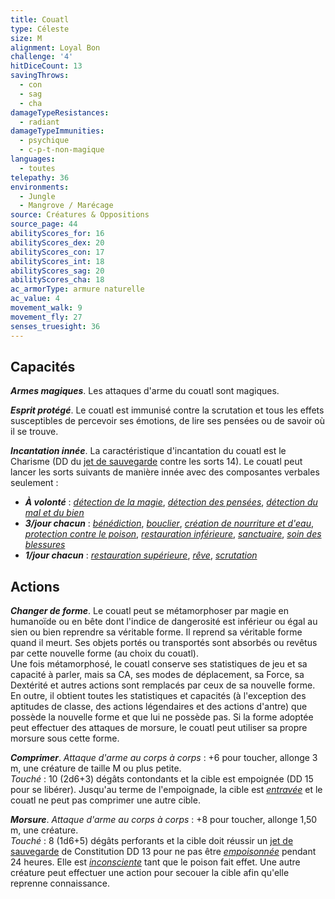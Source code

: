 ```yaml
---
title: Couatl
type: Céleste
size: M
alignment: Loyal Bon
challenge: '4'
hitDiceCount: 13
savingThrows:
  - con
  - sag
  - cha
damageTypeResistances:
  - radiant
damageTypeImmunities:
  - psychique
  - c-p-t-non-magique
languages:
  - toutes
telepathy: 36
environments:
  - Jungle
  - Mangrove / Marécage
source: Créatures & Oppositions
source_page: 44
abilityScores_for: 16
abilityScores_dex: 20
abilityScores_con: 17
abilityScores_int: 18
abilityScores_sag: 20
abilityScores_cha: 18
ac_armorType: armure naturelle
ac_value: 4
movement_walk: 9
movement_fly: 27
senses_truesight: 36
---
```

## Capacités
_**Armes magiques**_. Les attaques d'arme du couatl sont magiques.

_**Esprit protégé**_. Le couatl est immunisé contre la scrutation et tous les effets susceptibles de percevoir ses émotions, de lire ses pensées ou de savoir où il se trouve.

_**Incantation innée**_. La caractéristique d'incantation du couatl est le Charisme (DD du [jet de sauvegarde](/utiliser-les-caracteristiques/#jets-de-sauvegarde) contre les sorts 14). Le couatl peut lancer les sorts suivants de manière innée avec des composantes verbales seulement :
* _**À volonté**_ : [_détection de la magie_](/grimoire/detection-de-la-magie/), [_détection des pensées_](/grimoire/detection-des-pensees/), [_détection du mal et du bien_](/grimoire/detection-du-mal-et-du-bien/)
* _**3/jour chacun**_ : [_bénédiction_](/grimoire/benediction/), [_bouclier_](/grimoire/bouclier/), [_création de nourriture et d'eau_](/grimoire/creation-de-nourriture-et-d-eau/), [_protection contre le poison_](/grimoire/protection-contre-le-poison/), [_restauration inférieure_](/grimoire/restauration-inferieure/), [_sanctuaire_](/grimoire/sanctuaire/), [_soin des blessures_](/grimoire/soin-des-blessures/)
* _**1/jour chacun**_ : [_restauration supérieure_](/grimoire/restauration-superieure/), [_rêve_](/grimoire/reve/), [_scrutation_](/grimoire/scrutation/)

## Actions
_**Changer de forme**_. Le couatl peut se métamorphoser par magie en humanoïde ou en bête dont l'indice de dangerosité est inférieur ou égal au sien ou bien reprendre sa véritable forme. Il reprend sa véritable forme quand il meurt. Ses objets portés ou transportés sont absorbés ou revêtus par cette nouvelle forme (au choix du couatl).  
Une fois métamorphosé, le couatl conserve ses statistiques de jeu et sa capacité à parler, mais sa CA, ses modes de déplacement, sa Force, sa Dextérité et autres actions sont remplacés par ceux de sa nouvelle forme. En outre, il obtient toutes les statistiques et capacités (à l'exception des aptitudes de classe, des actions légendaires et des actions d'antre) que possède la nouvelle forme et que lui ne possède pas. Si la forme adoptée peut effectuer des attaques de morsure, le couatl peut utiliser sa propre morsure sous cette forme.

_**Comprimer**_. _Attaque d'arme au corps à corps_ : +6 pour toucher, allonge 3 m, une créature de taille M ou plus petite.  
_Touché_ : 10 (2d6+3) dégâts contondants et la cible est empoignée (DD 15 pour se libérer). Jusqu'au terme de l'empoignade, la cible est [_entravée_](/gerer-la-sante-du-personnage/#entrave) et le couatl ne peut pas comprimer une autre cible.

_**Morsure**_. _Attaque d'arme au corps à corps_ : +8 pour toucher, allonge 1,50 m, une créature.  
_Touché_ : 8 (1d6+5) dégâts perforants et la cible doit réussir un [jet de sauvegarde](/utiliser-les-caracteristiques/#jets-de-sauvegarde) de Constitution DD 13 pour ne pas être [_empoisonnée_](/gerer-la-sante-du-personnage/#empoisonne) pendant 24 heures. Elle est [_inconsciente_](/gerer-la-sante-du-personnage/#inconscient) tant que le poison fait effet. Une autre créature peut effectuer une action pour secouer la cible afin qu'elle reprenne connaissance.
